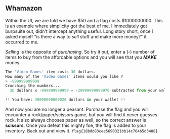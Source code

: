 ## Whamazon
Within the UI, we are told we have $50 and a flag costs $1000000000. This is an example where simplicity got the best of me. I immediately got burpsuite out, didn't intercept anything useful. Long story short, once I asked myself "is there a way to *sell* stuff and make more money?" it occurred to me.

*Selling* is the opposite of *purchasing*. So try it out, enter a (-) number of items to buy from the affordable options and you will see that you ***MAKE*** money.
```python
The 'Video Games' item costs 30 dollars.
How many of the 'Video Games' items would you like ?
> -999999999999
Crunching the numbers...
  30 dollars x -999999999999 = -29999999999970 subtracted from your wallet!

!! You have: 30000000000020 dollars in your wallet !!
```
And now you are no longer a peasant.
Purchase the flag and you will encounter a rock/paper/scissors game, but you will find it never guesses rock. It also always chooses paper as well, so the correct answer is **scissors**. 
Once you defeat this mighty foe, the flag is added to your inventory. Back out and view it.
`flag{18bdd83cee5690321bb14c70465d3408}`
